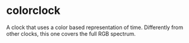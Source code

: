 # colorclock
A clock that uses a color based representation of time. Differently from other clocks, this one covers the full RGB spectrum.
